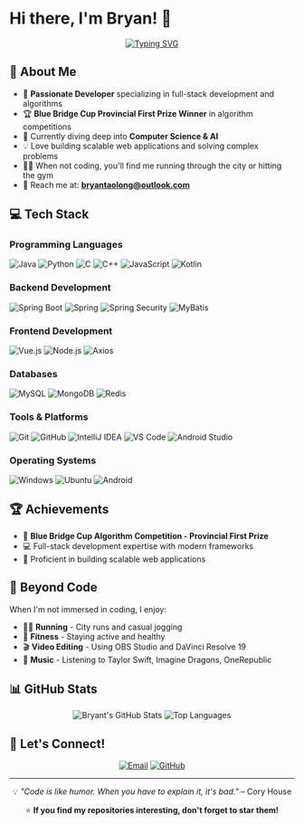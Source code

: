 # Hi there, I'm Bryan! 👋

<div align="center">
  
  [![Typing SVG](https://readme-typing-svg.demolab.com?font=Fira+Code&pause=1000&color=2196F3&center=true&vCenter=true&width=435&lines=Full+Stack+Developer;Algorithm+Competition+Winner;Always+learning+new+things)](https://git.io/typing-svg)
  
</div>

## 🚀 About Me

- 🎯 **Passionate Developer** specializing in full-stack development and algorithms
- 🏆 **Blue Bridge Cup Provincial First Prize Winner** in algorithm competitions
- 🌱 Currently diving deep into **Computer Science & AI**
- 💡 Love building scalable web applications and solving complex problems
- 🏃‍♂️ When not coding, you'll find me running through the city or hitting the gym
- 📧 Reach me at: **bryantaolong@outlook.com**

## 💻 Tech Stack

### Programming Languages
![Java](https://img.shields.io/badge/Java-ED8B00?style=for-the-badge&logo=openjdk&logoColor=white)
![Python](https://img.shields.io/badge/Python-3776AB?style=for-the-badge&logo=python&logoColor=white)
![C](https://img.shields.io/badge/C-00599C?style=for-the-badge&logo=c&logoColor=white)
![C++](https://img.shields.io/badge/C++-00599C?style=for-the-badge&logo=c%2B%2B&logoColor=white)
![JavaScript](https://img.shields.io/badge/JavaScript-F7DF1E?style=for-the-badge&logo=javascript&logoColor=black)
![Kotlin](https://img.shields.io/badge/Kotlin-0095D5?style=for-the-badge&logo=kotlin&logoColor=white)

### Backend Development
![Spring Boot](https://img.shields.io/badge/Spring_Boot-6DB33F?style=for-the-badge&logo=spring-boot&logoColor=white)
![Spring](https://img.shields.io/badge/Spring-6DB33F?style=for-the-badge&logo=spring&logoColor=white)
![Spring Security](https://img.shields.io/badge/Spring_Security-6DB33F?style=for-the-badge&logo=spring-security&logoColor=white)
![MyBatis](https://img.shields.io/badge/MyBatis-DC382D?style=for-the-badge&logo=mybatis&logoColor=white)

### Frontend Development
![Vue.js](https://img.shields.io/badge/Vue.js-35495E?style=for-the-badge&logo=vue.js&logoColor=4FC08D)
![Node.js](https://img.shields.io/badge/Node.js-43853D?style=for-the-badge&logo=node.js&logoColor=white)
![Axios](https://img.shields.io/badge/Axios-5A29E4?style=for-the-badge&logo=axios&logoColor=white)

### Databases
![MySQL](https://img.shields.io/badge/MySQL-005C84?style=for-the-badge&logo=mysql&logoColor=white)
![MongoDB](https://img.shields.io/badge/MongoDB-4EA94B?style=for-the-badge&logo=mongodb&logoColor=white)
![Redis](https://img.shields.io/badge/Redis-DC382D?style=for-the-badge&logo=redis&logoColor=white)

### Tools & Platforms
![Git](https://img.shields.io/badge/Git-F05032?style=for-the-badge&logo=git&logoColor=white)
![GitHub](https://img.shields.io/badge/GitHub-100000?style=for-the-badge&logo=github&logoColor=white)
![IntelliJ IDEA](https://img.shields.io/badge/IntelliJ_IDEA-000000.svg?style=for-the-badge&logo=intellij-idea&logoColor=white)
![VS Code](https://img.shields.io/badge/VS_Code-0078D4?style=for-the-badge&logo=visual%20studio%20code&logoColor=white)
![Android Studio](https://img.shields.io/badge/Android_Studio-3DDC84?style=for-the-badge&logo=android-studio&logoColor=white)

### Operating Systems
![Windows](https://img.shields.io/badge/Windows-0078D6?style=for-the-badge&logo=windows&logoColor=white)
![Ubuntu](https://img.shields.io/badge/Ubuntu-E95420?style=for-the-badge&logo=ubuntu&logoColor=white)
![Android](https://img.shields.io/badge/Android-3DDC84?style=for-the-badge&logo=android&logoColor=white)

## 🏆 Achievements

- 🥇 **Blue Bridge Cup Algorithm Competition - Provincial First Prize**
- 💻 Full-stack development expertise with modern frameworks
- 🔧 Proficient in building scalable web applications

## 🎵 Beyond Code

When I'm not immersed in coding, I enjoy:

- 🏃‍♂️ **Running** - City runs and casual jogging
- 💪 **Fitness** - Staying active and healthy
- 🎬 **Video Editing** - Using OBS Studio and DaVinci Resolve 19
- 🎵 **Music** - Listening to Taylor Swift, Imagine Dragons, OneRepublic

## 📊 GitHub Stats

<div align="center">
  
  <img src="https://github-readme-stats.vercel.app/api?username=bryantaolong&show_icons=true&theme=radical&hide_border=true&count_private=true" alt="Bryant's GitHub Stats" />
  
  <img src="https://github-readme-stats.vercel.app/api/top-langs/?username=bryantaolong&layout=compact&theme=radical&hide_border=true" alt="Top Languages" />
  
</div>

## 🤝 Let's Connect!

<div align="center">
  
  [![Email](https://img.shields.io/badge/Email-D14836?style=for-the-badge&logo=gmail&logoColor=white)](mailto:bryantaolong@outlook.com)
  [![GitHub](https://img.shields.io/badge/GitHub-100000?style=for-the-badge&logo=github&logoColor=white)](https://github.com/bryantaolong)
  
</div>

---

<div align="center">
  
  💡 *"Code is like humor. When you have to explain it, it's bad."* – Cory House
  
  ⭐️ **If you find my repositories interesting, don't forget to star them!**
  
</div>
